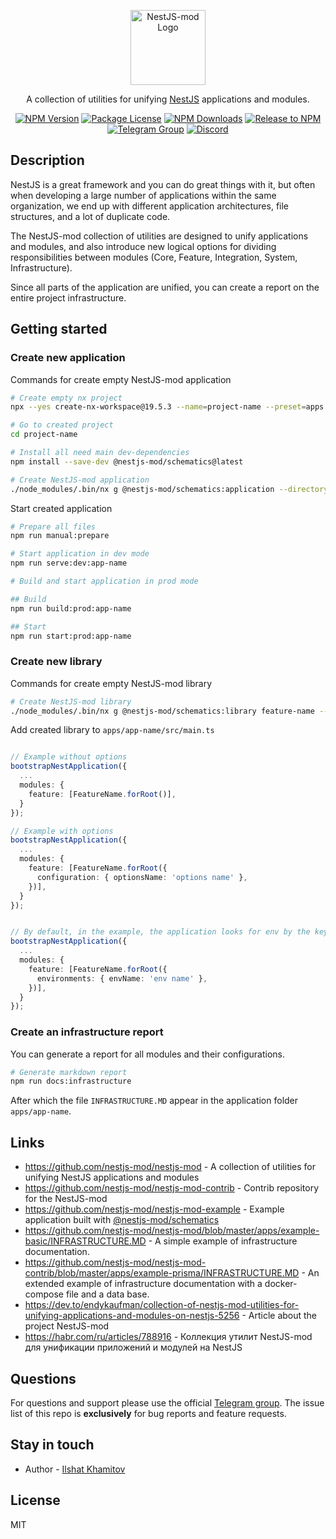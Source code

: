 <p align="center">
  <a href="https://github.com/nestjs-mod/" target="blank"><img src="https://avatars.githubusercontent.com/u/155752954?s=200&v=4" width="120" alt="NestJS-mod Logo" /></a>
</p>

  <p align="center">A collection of utilities for unifying <a href="https://nestjs.com/" target="_blank">NestJS</a> applications and modules.</p>
    <p align="center">
<a href="https://www.npmjs.com/org/nestjs-mod" target="_blank"><img src="https://img.shields.io/npm/v/@nestjs-mod/common.svg" alt="NPM Version" /></a>
<a href="https://www.npmjs.com/org/nestjs-mod" target="_blank"><img src="https://img.shields.io/npm/l/@nestjs-mod/common.svg" alt="Package License" /></a>
<a href="https://www.npmjs.com/org/nestjs-mod" target="_blank"><img src="https://img.shields.io/npm/dm/@nestjs-mod/common.svg" alt="NPM Downloads" /></a>
<a href="https://github.com/nestjs-mod/nestjs-mod/actions/workflows/release.yml" target="_blank"><img src="https://github.com/nestjs-mod/nestjs-mod/actions/workflows/release.yml/badge.svg" alt="Release to NPM" /></a>
<a href="https://t.me/nestjs_mod" target="_blank"><img src="https://img.shields.io/badge/group-telegram-blue.svg?maxAge=2592000" alt="Telegram Group"/></a>
<a href="https://discord.gg/meY7UXaG" target="_blank"><img src="https://img.shields.io/badge/discord-online-brightgreen.svg" alt="Discord"/></a>
</p>

## Description

NestJS is a great framework and you can do great things with it, but often when developing a large number of applications within the same organization, we end up with different application architectures, file structures, and a lot of duplicate code.

The NestJS-mod collection of utilities are designed to unify applications and modules, and also introduce new logical options for dividing responsibilities between modules (Core, Feature, Integration, System, Infrastructure).

Since all parts of the application are unified, you can create a report on the entire project infrastructure.

## Getting started

### Create new application

Commands for create empty NestJS-mod application

```bash
# Create empty nx project
npx --yes create-nx-workspace@19.5.3 --name=project-name --preset=apps --interactive=false --ci=skip

# Go to created project
cd project-name

# Install all need main dev-dependencies
npm install --save-dev @nestjs-mod/schematics@latest

# Create NestJS-mod application
./node_modules/.bin/nx g @nestjs-mod/schematics:application --directory=apps/app-name --name=app-name --projectNameAndRootFormat=as-provided --strict=true
```

Start created application

```bash
# Prepare all files
npm run manual:prepare

# Start application in dev mode
npm run serve:dev:app-name

# Build and start application in prod mode

## Build
npm run build:prod:app-name

## Start
npm run start:prod:app-name
```

### Create new library

Commands for create empty NestJS-mod library

```bash
# Create NestJS-mod library
./node_modules/.bin/nx g @nestjs-mod/schematics:library feature-name --buildable --publishable --directory=libs/feature-name --simpleName=true --projectNameAndRootFormat=as-provided --strict=true
```

Add created library to `apps/app-name/src/main.ts`

```ts

// Example without options
bootstrapNestApplication({
  ...
  modules: {
    feature: [FeatureName.forRoot()],
  }
});

// Example with options
bootstrapNestApplication({
  ...
  modules: {
    feature: [FeatureName.forRoot({
      configuration: { optionsName: 'options name' },
    })],
  }
});


// By default, in the example, the application looks for env by the key `APP_NAME_ENV_NAME`, but you can override it, for example:
bootstrapNestApplication({
  ...
  modules: {
    feature: [FeatureName.forRoot({
      environments: { envName: 'env name' },
    })],
  }
});
```

### Create an infrastructure report

You can generate a report for all modules and their configurations.

```bash
# Generate markdown report
npm run docs:infrastructure
```

After which the file `INFRASTRUCTURE.MD` appear in the application folder `apps/app-name`.

## Links

* https://github.com/nestjs-mod/nestjs-mod - A collection of utilities for unifying NestJS applications and modules
* https://github.com/nestjs-mod/nestjs-mod-contrib - Contrib repository for the NestJS-mod
* https://github.com/nestjs-mod/nestjs-mod-example - Example application built with [@nestjs-mod/schematics](https://github.com/nestjs-mod/nestjs-mod/tree/master/libs/schematics)
* https://github.com/nestjs-mod/nestjs-mod/blob/master/apps/example-basic/INFRASTRUCTURE.MD - A simple example of infrastructure documentation.
* https://github.com/nestjs-mod/nestjs-mod-contrib/blob/master/apps/example-prisma/INFRASTRUCTURE.MD - An extended example of infrastructure documentation with a docker-compose file and a data base.
* https://dev.to/endykaufman/collection-of-nestjs-mod-utilities-for-unifying-applications-and-modules-on-nestjs-5256 - Article about the project NestJS-mod
* https://habr.com/ru/articles/788916 - Коллекция утилит NestJS-mod для унификации приложений и модулей на NestJS

## Questions

For questions and support please use the official [Telegram group](https://t.me/nestjs_mod). The issue list of this repo is **exclusively** for bug reports and feature requests.

## Stay in touch

- Author - [Ilshat Khamitov](https://t.me/KaufmanEndy)

## License

MIT
